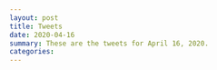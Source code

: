 ```yaml
---
layout: post
title: Tweets
date: 2020-04-16
summary: These are the tweets for April 16, 2020.
categories:
---
```


